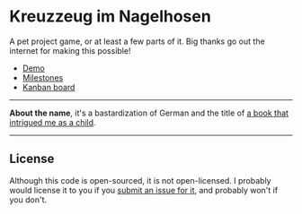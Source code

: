 # Kreuzzeug im Nagelhosen

A pet project game, or at least a few parts of it. Big thanks go out the internet for making this
possible!


-   [Demo](https://wvbe.github.io/kreuzzeug-im-nagelhosen/)
-   [Milestones](https://github.com/wvbe/kreuzzeug-im-nagelhosen/milestones)
-   [Kanban board](https://github.com/users/wvbe/projects/4/)

---

**About the name**, it's a bastardization of German and the title of
[a book that intrigued me as a child](https://en.wikipedia.org/wiki/Crusade_in_Jeans).

---

## License

Although this code is open-sourced, it is not open-licensed. I probably would license it to you
if you [submit an issue for it](https://github.com/wvbe/kreuzzeug-im-nagelhosen/issues/new),
and probably won't if you don't.
